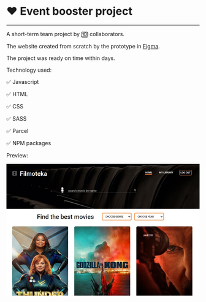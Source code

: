 # :heart: Event booster project
____

A short-term team project by :keycap_ten: collaborators.

The website created from scratch by the prototype in [Figma](https://www.figma.com/file/ZSITpk0AVZt505gTQxlXOZ/EVENT-BOOSTER-(MY-Copy)?node-id=12%3A10).

The project was ready on time within days.

Technology used:

 :white_check_mark: Javascript

 :white_check_mark: HTML

 :white_check_mark: CSS

 :white_check_mark: SASS

 :white_check_mark: Parcel

 :white_check_mark: NPM packages

Preview:

<a href="https://ketryin.github.io/event-booster-project/" target="_blank"><img src="https://github.com/IamGalexing/Filmoteka/blob/master/src/images/filmoteka.jpg" alt="screenshot of the main page of project"/></a>

